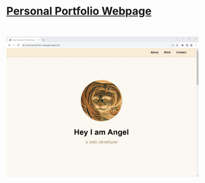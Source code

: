# [Personal Portfolio Webpage](https://personal-portfolio-webpage1.pages.dev/)

<br>

![webpage screenshot](images/webpage-screenshot.jpg)
